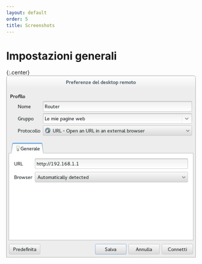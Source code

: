 ```yaml
---
layout: default
order: 5
title: Screenshots
---
```

# Impostazioni generali

{:.center}
![Impostazioni generali](/resources/remmina-plugin-url/archive/latest/italian/general.png)